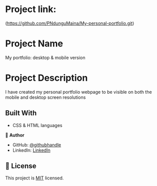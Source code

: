 # Project link:

(https://github.com/PNdunguMaina/My-personal-portfolio.git)

# Project Name

My portfolio: desktop & mobile version

# Project Description

I have created my personal portfolio webpage to be visible on both the mobile and desktop screen resolutions

## Built With

- CSS & HTML languages

👤 **Author**

- GitHub: [@githubhandle](https://github.com/PNdunguMaina)
- LinkedIn: [LinkedIn](https://www.linkedin.com/in/patrick-ndung-u-251a1518b/)

## 📝 License

This project is [MIT](./MIT.md) licensed.
